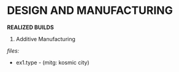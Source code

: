 # DESIGN AND MANUFACTURING

**REALIZED BUILDS**
1. Additive Manufacturing

*files:*

- ex1.type - (mitg: kosmic city)